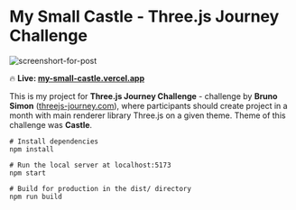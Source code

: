 # My Small Castle - Three.js Journey Challenge
![screenshort-for-post]()

🔥 **Live: [my-small-castle.vercel.app](https://my-small-castle.vercel.app/)**

This is my project for **Three.js Journey Challenge** - challenge by **Bruno Simon** ([threejs-journey.com](https://threejs-journey.com/)), where participants should create project in a month with main renderer library Three.js on a given theme. Theme of this challenge was **Castle**.
```
# Install dependencies
npm install

# Run the local server at localhost:5173
npm start

# Build for production in the dist/ directory
npm run build
```
